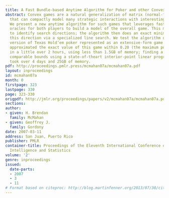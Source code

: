 ```yaml
---
title: A Fast Bundle-based Anytime Algorithm for Poker and other Convex Games
abstract: Convex games are a natural generalization of matrix (normal-form) games
  that can compactly model many strategic interactions with interesting structure.
  We present a new anytime algorithm for such games that leverages fast best-response
  oracles for both players to build a model of the overall game. This model is used
  to identify search directions; the algorithm then does an exact minimization in
  this direction via a specialized line search. We test the algorithm on a simplified
  version of Texas Hold’em poker represented as an extensive-form game. Our algorithm
  approximated the exact value of this game within 0.20 (the maximum pot size is 310.00)
  in a little over 2 hours, using less than 1.5GB of memory; finding a solution with
  comparable bounds using a state-of-theart interior-point linear programming algorithm
  took over 4 days and 25GB of memory.
pdf: http://proceedings.pmlr.press/mcmahan07a/mcmahan07a.pdf
layout: inproceedings
id: mcmahan07a
month: 0
firstpage: 323
lastpage: 330
page: 323-330
origpdf: http://jmlr.org/proceedings/papers/v2/mcmahan07a/mcmahan07a.pdf
sections: 
author:
- given: H. Brendan
  family: McMahan
- given: Geoffrey J.
  family: Gordony
date: 2007-03-11
address: San Juan, Puerto Rico
publisher: PMLR
container-title: Proceedings of the Eleventh International Conference on Artificial
  Intelligence and Statistics
volume: '2'
genre: inproceedings
issued:
  date-parts:
  - 2007
  - 3
  - 11
# Format based on citeproc: http://blog.martinfenner.org/2013/07/30/citeproc-yaml-for-bibliographies/
---
```


